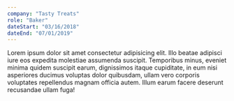 ```yaml
---
company: "Tasty Treats"
role: "Baker"
dateStart: "03/16/2018"
dateEnd: "07/01/2019"
---
```


Lorem ipsum dolor sit amet consectetur adipisicing elit. Illo beatae adipisci iure eos expedita molestiae assumenda suscipit. Temporibus minus, eveniet minima quidem suscipit earum, dignissimos itaque cupiditate, in eum nisi asperiores ducimus voluptas dolor quibusdam, ullam vero corporis voluptates repellendus magnam officia autem. Illum earum facere deserunt recusandae ullam fuga!
